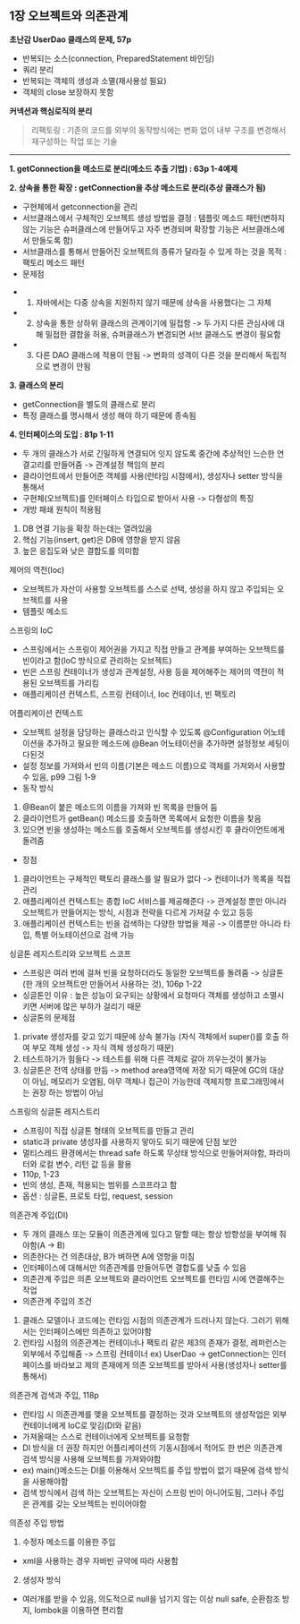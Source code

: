 ## 1장 오브젝트와 의존관계

**초난감 UserDao 클래스의 문제, 57p**

 * 반복되는 소스(connection, PreparedStatement 바인딩)
 * 쿼리 분리
 * 반복되는 객체의 생성과 소멸(재사용성 필요)
 * 객체의 close 보장하지 못함

**커넥션과 핵심로직의 분리**

> 리팩토링 : 기존의 코드를 외부의 동작방식에는 변화 없이 내부 구조를 변경해서 재구성하는 작업 또는 기술

---

 **1. getConnection을 메소드로 분리(메소드 추출 기법) : 63p 1-4예제**
 
 **2. 상속을 통한 확장 : getConnection을 추상 메소드로 분리(추상 클래스가 됨)**

  * 구현체에서 getconnection을 관리
  * 서브클래스에서 구체적인 오브젝트 생성 방법을 결정 : 템플릿 메소드 패턴(변하지 않는 기능은 슈퍼클래스에 만들어두고 자주 변경되며 확장할 기능은 서브클래스에서 만들도록 함)
  * 서브클래스를 통해서 만들어진 오브젝트의 종류가 달라질 수 있게 하는 것을 목적 : 팩토리 메소드 패턴
  * 문제점
   - 1. 자바에서는 다중 상속을 지원하지 않기 때문에 상속을 사용했다는 그 자체
   - 2. 상속을 통한 상하위 클래스의 관계이기에 밀접함 -> 두 가지 다른 관심사에 대해 밀접한 결합을 허용, 슈퍼클래스가 변경되면 서브 클래스도 변경이 필요함
   - 3. 다른 DAO 클래스에 적용이 안됨
     -> 변화의 성격이 다른 것을 분리해서 독립적으로 변경이 안됨

 **3. 클래스의 분리**
  - getConnection을 별도의 클래스로 분리
  - 특정 클래스를 명시해서 생성 해야 하기 때문에 종속됨
  
 **4. 인터페이스의 도입 : 81p 1-11**
  - 두 개의 클래스가 서로 긴밀하게 연결되어 잇지 않도록 중간에 추상적인 느슨한 연결고리를 만들어줌 -> 관계설정 책임의 분리
  - 클라이언트에서 만들어준 객체를 사용(런타임 시점에서), 생성자나 setter 방식을 통해서
  - 구현체(오브젝트)를 인터페이스 타입으로 받아서 사용 -> 다형성의 특징
  - 개방 패쇄 원칙이 적용됨
   1. DB 연결 기능을 확장 하는데는 열려있음
   2. 핵심 기능(insert, get)은 DB에 영향을 받지 않음
   3. 높은 응집도와 낮은 결합도를 의미함

제어의 역전(Ioc)
 - 오브젝트가 자산이 사용할 오브젝트를 스스로 선택, 생성을 하지 않고 주입되는 오브젝트를 사용
 - 템플릿 메소드

스프링의 IoC
 - 스프링에서는 스프링이 제어권을 가지고 직접 만들고 관계를 부여하는 오브젝트를 빈이라고 함(IoC 방식으로 관리하는 오브젝트)
 - 빈은 스프링 컨테이너가 생성과 관계설정, 사용 등을 제어해주는 제어의 역전이 적용된 오브젝트를 가리킴
 - 애플리케이션 컨텍스트, 스프링 컨테이너, Ioc 컨테이너, 빈 팩토리
 
어플리케이션 컨텍스트
 - 오브젝트 설정을 담당하는 클래스라고 인식할 수 있도록 @Configuration 어노테이션을 추가하고 필요한 메소드에 @Bean 어노테이션을 추가하면 설정정보 세팅이 다된것
 - 설정 정보를 가져와서 빈의 이름(기본은 메소드 이름)으로 객체를 가져와서 사용할 수 있음, p99 그림 1-9
 - 동작 방식
  1. @Bean이 붙은 메소드의 이름을 가져와 빈 목록을 만들어 둠
  2. 클라이언트가 getBean() 메소드를 호출하면 목록에서 요청한 이름을 찾음
  3. 있으면 빈을 생성하는 메소드를 호출해서 오브젝트를 생성시킨 후 클라이언트에게 돌려줌
 - 장점
  1. 클라이언트는 구체적인 팩토리 클래스를 알 필요가 없다 -> 컨테이너가 목록을 직접 관리
  2. 애플리케이션 컨텍스트는 종합 IoC 서비스를 제공해준다 -> 관계설정 뿐만 아니라 오브젝트가 만들어지는 방식, 시점과 전략을 다르게 가져갈 수 있고 등등
  3. 애플리케이션 컨텍스트는 빈을 검색하는 다양한 방법을 제공 -> 이름뿐만 아니라 타입, 특별 어노테이션으로 검색 가능
  
싱글톤 레지스트리와 오브젝트 스코프
 - 스프링은 여러 번에 걸쳐 빈을 요청하더라도 동일한 오브젝트를 돌려줌 -> 싱글톤(한 개의 오브젝트만 만들어서 사용하는 것), 106p 1-22
 - 싱글톤인 이유 : 높은 성능이 요구되는 상황에서 요청마다 객체를 생성하고 소멸시키면 서버에 많은 부하가 걸리기 때문
 - 싱글톤의 문제점
  1. private 생성자를 갖고 있기 때문에 상속 불가능 (자식 객체에서 super()를 호출 하여 부모 객체 생성 -> 자식 객체 생성하기 때문)
  2. 테스트하기가 힘들다 -> 테스트를 위해 다른 객체로 갈아 끼우는것이 불가능
  3. 싱글톤은 전역 상태를 만듬 -> method area영역에 저장 되기 때문에 GC의 대상이 아님, 메모리가 오염됨, 아무 객체나 접근이 가능한데 객체지향 프로그래밍에서는 권장 하는 방법이 아님
  
스프링의 싱글톤 레지스트리
 - 스프링이 직접 싱글톤 형태의 오브젝트를 만들고 관리
 - static과 private 생성자를 사용하지 앟아도 되기 때문에 단점 보안
 - 멀티스레드 환경에서는 thread safe 하도록 무상태 방식으로 만들어져야함, 파라미터와 로컬 변수, 리턴 값 등을 활용
 - 110p, 1-23
 - 빈의 생성, 존재, 적용되는 범위를 스코프라고 함
 - 옵션 : 싱글톤, 프로토 타입, request, session

의존관계 주입(DI)
 - 두 개의 클래스 또는 모듈이 의존관계에 있다고 말할 때는 항상 방향성을 부여해 줘야함(A -> B)
 - 의존한다는 건 의존대상, B가 벼하면 A에 영향을 미침
 - 인터페이스에 대해서만 의존관계를 만들어두면 결합도를 낮출 수 있음
 - 의존관계 주입은 의존 오브젝트와 클라이언트 오브젝트를 런타임 시에 연결해주는 작업
 - 의존관계 주입의 조건
  1. 클래스 모델이나 코드에는 런타임 시점의 의존관계가 드러나지 않는다. 그러기 위해서는 인터페이스에만 의존하고 있어야함
  2. 런타임 시점의 의존관계는 컨테이너나 팩토리 같은 제3의 존재가 결정, 레퍼런스는 외부에서 주입해줌 -> 스프링 컨테이너
	ex) UserDao -> getConnection는 인터페이스를 바라보고 제의 존재에게 의존 오브젝트를 받아서 사용(생성자나 setter를 통해서)
	
의존관계 검색과 주입, 118p
 - 런타임 시 의존관계를 맺을 오브젝트를 결정하는 것과 오브젝트의 생성작업은 외부 컨테이너에게 IoC로 맞김(DI와 같음)
 - 가져올때는 스스로 컨테이너에게 오브젝트를 요청함
 - DI 방식을 더 권장 하지만 어플리케이션의 기동시점에서 적어도 한 번은 의존관계 검색 방식을 사용해 오브젝트를 가져와야함
 - ex) main()메소드는 DI를 이용해서 오브젝트를 주입 방법이 없기 때문에 검색 방식을 사용해야함
 - 검색 방식에서 검색 하는 오브젝트는 자신이 스프링 빈이 아니어도됨, 그러나 주입은 관계를 갖는 오브젝트는 빈이어야함
 
의존성 주입 방법
 1. 수정자 메소드를 이용한 주입
  - xml을 사용하는 경우 자바빈 규약에 따라 사용함
 2. 생성자 방식
  - 여러개를 받을 수 있음, 의도적으로 null을 넘기지 않는 이상 null safe, 순환참조 방지, lombok을 이용하면 편리함
